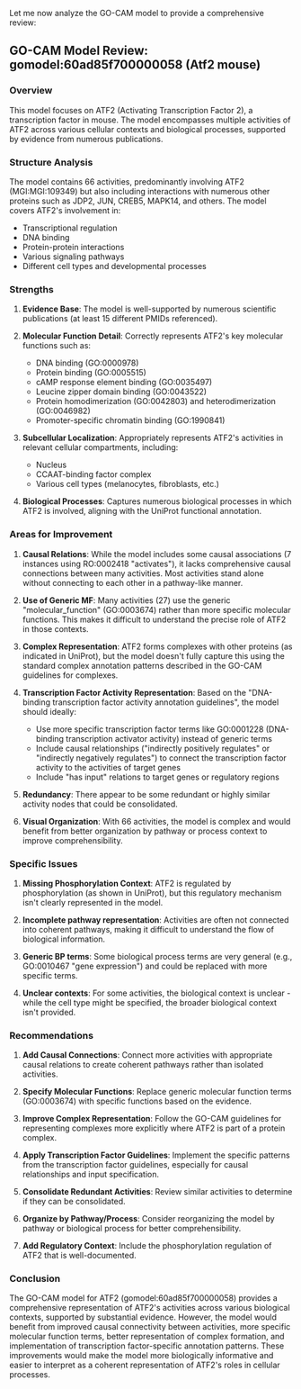 Let me now analyze the GO-CAM model to provide a comprehensive review:

## GO-CAM Model Review: gomodel:60ad85f700000058 (Atf2 mouse)

### Overview
This model focuses on ATF2 (Activating Transcription Factor 2), a transcription factor in mouse. The model encompasses multiple activities of ATF2 across various cellular contexts and biological processes, supported by evidence from numerous publications.

### Structure Analysis
The model contains 66 activities, predominantly involving ATF2 (MGI:MGI:109349) but also including interactions with numerous other proteins such as JDP2, JUN, CREB5, MAPK14, and others. The model covers ATF2's involvement in:
- Transcriptional regulation
- DNA binding
- Protein-protein interactions
- Various signaling pathways
- Different cell types and developmental processes

### Strengths
1. **Evidence Base**: The model is well-supported by numerous scientific publications (at least 15 different PMIDs referenced).
2. **Molecular Function Detail**: Correctly represents ATF2's key molecular functions such as:
   - DNA binding (GO:0000978)
   - Protein binding (GO:0005515)
   - cAMP response element binding (GO:0035497)
   - Leucine zipper domain binding (GO:0043522)
   - Protein homodimerization (GO:0042803) and heterodimerization (GO:0046982)
   - Promoter-specific chromatin binding (GO:1990841)

3. **Subcellular Localization**: Appropriately represents ATF2's activities in relevant cellular compartments, including:
   - Nucleus
   - CCAAT-binding factor complex
   - Various cell types (melanocytes, fibroblasts, etc.)

4. **Biological Processes**: Captures numerous biological processes in which ATF2 is involved, aligning with the UniProt functional annotation.

### Areas for Improvement

1. **Causal Relations**: While the model includes some causal associations (7 instances using RO:0002418 "activates"), it lacks comprehensive causal connections between many activities. Most activities stand alone without connecting to each other in a pathway-like manner.

2. **Use of Generic MF**: Many activities (27) use the generic "molecular_function" (GO:0003674) rather than more specific molecular functions. This makes it difficult to understand the precise role of ATF2 in those contexts.

3. **Complex Representation**: ATF2 forms complexes with other proteins (as indicated in UniProt), but the model doesn't fully capture this using the standard complex annotation patterns described in the GO-CAM guidelines for complexes.

4. **Transcription Factor Activity Representation**: Based on the "DNA-binding transcription factor activity annotation guidelines", the model should ideally:
   - Use more specific transcription factor terms like GO:0001228 (DNA-binding transcription activator activity) instead of generic terms
   - Include causal relationships ("indirectly positively regulates" or "indirectly negatively regulates") to connect the transcription factor activity to the activities of target genes
   - Include "has input" relations to target genes or regulatory regions

5. **Redundancy**: There appear to be some redundant or highly similar activity nodes that could be consolidated.

6. **Visual Organization**: With 66 activities, the model is complex and would benefit from better organization by pathway or process context to improve comprehensibility.

### Specific Issues

1. **Missing Phosphorylation Context**: ATF2 is regulated by phosphorylation (as shown in UniProt), but this regulatory mechanism isn't clearly represented in the model.

2. **Incomplete pathway representation**: Activities are often not connected into coherent pathways, making it difficult to understand the flow of biological information.

3. **Generic BP terms**: Some biological process terms are very general (e.g., GO:0010467 "gene expression") and could be replaced with more specific terms.

4. **Unclear contexts**: For some activities, the biological context is unclear - while the cell type might be specified, the broader biological context isn't provided.

### Recommendations

1. **Add Causal Connections**: Connect more activities with appropriate causal relations to create coherent pathways rather than isolated activities.

2. **Specify Molecular Functions**: Replace generic molecular function terms (GO:0003674) with specific functions based on the evidence.

3. **Improve Complex Representation**: Follow the GO-CAM guidelines for representing complexes more explicitly where ATF2 is part of a protein complex.

4. **Apply Transcription Factor Guidelines**: Implement the specific patterns from the transcription factor guidelines, especially for causal relationships and input specification.

5. **Consolidate Redundant Activities**: Review similar activities to determine if they can be consolidated.

6. **Organize by Pathway/Process**: Consider reorganizing the model by pathway or biological process for better comprehensibility.

7. **Add Regulatory Context**: Include the phosphorylation regulation of ATF2 that is well-documented.

### Conclusion

The GO-CAM model for ATF2 (gomodel:60ad85f700000058) provides a comprehensive representation of ATF2's activities across various biological contexts, supported by substantial evidence. However, the model would benefit from improved causal connectivity between activities, more specific molecular function terms, better representation of complex formation, and implementation of transcription factor-specific annotation patterns. These improvements would make the model more biologically informative and easier to interpret as a coherent representation of ATF2's roles in cellular processes.